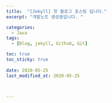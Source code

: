 ```yaml
---
title:  "[Jekyll] 첫 블로그 포스팅 입니다."
excerpt: "개발노트 생성중입니다. "

categories:
  - Java
tags:
  - [Blog, jekyll, Github, Git]

toc: true
toc_sticky: true
 
date: 2020-05-25
last_modified_at: 2020-05-25



---
```

